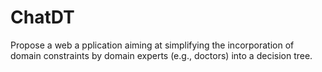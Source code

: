 # ChatDT
Propose a web a pplication aiming at simplifying the incorporation of domain constraints by domain experts (e.g., doctors) into a decision tree.

